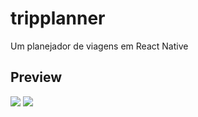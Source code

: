 # tripplanner
Um planejador de viagens em React Native

## Preview

![](http://i.giphy.com/media/LpG6AWklQSnQUo14Fm/giphy.gif)
![](http://i.giphy.com/media/QtkaMnSGleo2vb5ADi/giphy.gif)
